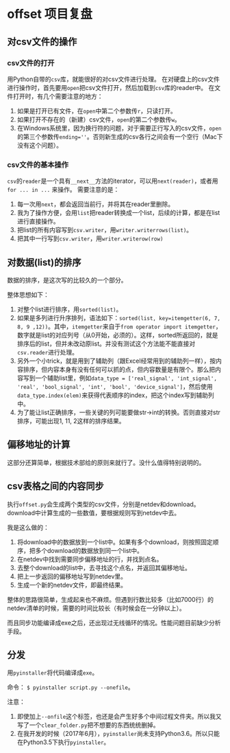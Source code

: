 ﻿# offset 项目复盘

## 对csv文件的操作

### csv文件的打开

用Python自带的`csv`库，就能很好的对csv文件进行处理。
在对硬盘上的csv文件进行操作时，首先要用`open`把csv文件打开，然后加载到`csv`库的reader中。
在文件打开时，有几个需要注意的地方：

1. 如果是打开已有文件，在`open`中第二个参数传`r`，只读打开。
2. 如果打开不存在的（新建）csv文件，`open`的第二个参数传`w`。
3. 在Windows系统里，因为换行符的问题，对于需要正行写入的csv文件，`open`的第三个参数传`ending=''`。否则新生成的csv各行之间会有一个空行（Mac下没有这个问题）。

### csv文件的基本操作

`csv`的`reader`是一个具有`__next__`方法的iterator，可以用`next(reader)`，或者用`for ... in ...` 来操作。
需要注意的是：
1. 每一次用`next`，都会返回当前行，并将其在reader里删除。
2. 我为了操作方便，会用`list`把reader转换成一个list，后续的计算，都是在list进行直接操作。
3. 把list的所有内容写到`csv.writer`，用`writer.writerrows(list)`。
4. 把其中一行写到`csv.writer`，用`writer.writerow(row)`

## 对数据(list)的排序
数据的排序，是这次写的比较久的一个部分。

整体思想如下：

1. 对整个list进行排序，用`sorted(list)`。
2. 如果是多列进行升序排列，语法如下：`sorted(list, key=itemgetter(6, 7, 8, 9 ,12))`。其中，`itemgetter`来自于`from operator import itemgetter`，数字就是list的对应列号（从0开始，必须的）。这样，sorted所返回的，就是排序后的list，但并未改动原list。并没有测试这个方法能不能直接对`csv.reader`进行处理。
3. 另外一个小trick，就是用到了辅助列（跟Excel经常用到的辅助列一样），按内容排序，但内容本身有没有任何可以抓的点，但内容数量是有限个。那么把内容写到一个辅助list里，例如`data_type = ['real_signal', 'int_signal', 'real', 'bool_signal', 'int', 'bool', 'device_signal']`，然后使用`data_type.index(elem)`来获得代表顺序的index，把这个index写到辅助列中。
4. 为了能让list正确排序，一些关键的列可能要做str->int的转换。否则直接对str排序，可能出现1, 11, 2这样的排序结果。

## 偏移地址的计算
这部分还算简单，根据技术部给的原则来就行了。没什么值得特别说明的。

## csv表格之间的内容同步
执行`offset.py`会生成两个类型的csv文件，分别是netdev和download。download中计算生成的一些数值，要根据规则写到netdev中去。

我是这么做的：
1. 将download中的数据放到一个list中。如果有多个download，则按照固定顺序，把多个download的数据放到同一个list中。
2. 在netdev中找到需要同步偏移地址的行，并找到点名。
3. 去整个download的list中，去寻找这个点名，并返回其偏移地址。
4. 把上一步返回的偏移地址写到netdev里。
5. 生成一个新的netdev文件，即最终结果。

整体的思路很简单，生成起来也不麻烦。但遇到行数比较多（比如7000行）的netdev清单的时候，需要的时间比较长（有时候会在一分钟以上）。

而且同步功能编译成exe之后，还出现过无线循环的情况。性能问题目前缺少分析手段。

## 分发
用`pyinstaller`将代码编译成`exe`。

命令： `$ pyinstaller script.py --onefile`。

注意：
1. 即使加上`--onfile`这个标签，也还是会产生好多个中间过程文件夹。所以我又写了一个`clear_folder.py`把不想要的东西统统删掉。
2. 在我开发的时候（2017年6月），`pyinstaller`尚未支持Python3.6。所以只能在Python3.5下执行`pyinstaller`。
